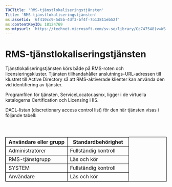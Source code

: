 ```yaml
---
TOCTitle: 'RMS-tjänstlokaliseringstjänsten'
Title: 'RMS-tjänstlokaliseringstjänsten'
ms:assetid: '6f410cc9-5d5b-4df3-bf4f-7b13811eb52f'
ms:contentKeyID: 18124769
ms:mtpsurl: 'https://technet.microsoft.com/sv-se/library/Cc747548(v=WS.10)'
---
```


RMS-tjänstlokaliseringstjänsten
===============================

Tjänstlokaliseringstjänsten körs både på RMS-roten och licensieringskluster. Tjänsten tillhandahåller anslutnings-URL-adressen till klustret till Active Directory så att RMS-aktiverade klienter kan använda den vid identifiering av tjänster.

Programfilen för tjänsten, ServiceLocator.asmx, ligger i de virtuella katalogerna Certification och Licensing i IIS.

DACL-listan (discretionary access control list) för den här tjänsten visas i följande tabell:

###  

 
<table style="border:1px solid black;">
<colgroup>
<col width="50%" />
<col width="50%" />
</colgroup>
<thead>
<tr class="header">
<th style="border:1px solid black;" >Användare eller grupp</th>
<th style="border:1px solid black;" >Standardbehörighet</th>
</tr>
</thead>
<tbody>
<tr class="odd">
<td style="border:1px solid black;">Administratörer</td>
<td style="border:1px solid black;">Fullständig kontroll</td>
</tr>
<tr class="even">
<td style="border:1px solid black;">RMS-tjänstgrupp</td>
<td style="border:1px solid black;">Läs och kör</td>
</tr>
<tr class="odd">
<td style="border:1px solid black;">SYSTEM</td>
<td style="border:1px solid black;">Fullständig kontroll</td>
</tr>
<tr class="even">
<td style="border:1px solid black;">Användare</td>
<td style="border:1px solid black;">Läs och kör</td>
</tr>
</tbody>
</table>
